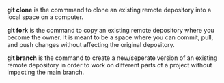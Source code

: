 **git clone** is the commmand to clone an existing remote depository into a local space on a computer.

**git fork** is the command to copy an existing remote depository where you become the owner. It is meant to be a space where you can commit, pull, and push changes without affecting the original depository.

**git branch** is the command to create a new/seperate version of an existing remote depository in order to work on different parts of a project without impacting the main branch.
